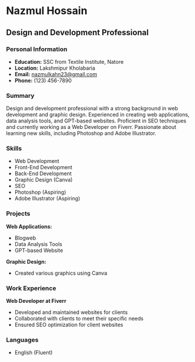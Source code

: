 # Nazmul Hossain

## Design and Development Professional

### Personal Information
- **Education:** SSC from Textile Institute, Natore
- **Location:** Lakshmipur Kholabaria
- **Email:** nazmulkahn23@gmail.com
- **Phone:** (123) 456-7890

### Summary
Design and development professional with a strong background in web development and graphic design. Experienced in creating web applications, data analysis tools, and GPT-based websites. Proficient in SEO techniques and currently working as a Web Developer on Fiverr. Passionate about learning new skills, including Photoshop and Adobe Illustrator.

### Skills
- Web Development
- Front-End Development
- Back-End Development
- Graphic Design (Canva)
- SEO
- Photoshop (Aspiring)
- Adobe Illustrator (Aspiring)

### Projects
**Web Applications:**
- Blogweb
- Data Analysis Tools
- GPT-based Website

**Graphic Design:**
- Created various graphics using Canva

### Work Experience
**Web Developer at Fiverr**
- Developed and maintained websites for clients
- Collaborated with clients to meet their specific needs
- Ensured SEO optimization for client websites

### Languages
- English (Fluent)
